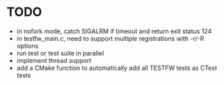 # TODO

* in nofork mode, catch SIGALRM if timeout and return exit status 124
* in testfw_main.c, need to support multiple registrations with -r/-R options
* run test or test suite in parallel
* implement thread support
* add a CMake function to automatically add all TESTFW tests as CTest tests
